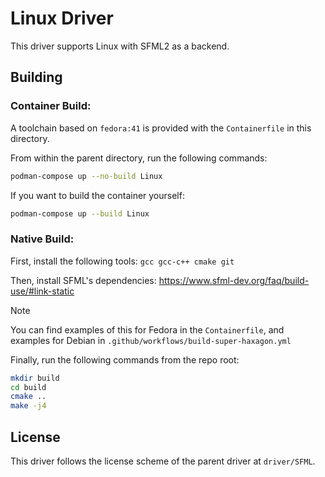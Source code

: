 # Linux Driver

This driver supports Linux with SFML2 as a backend.

## Building

### Container Build:

A toolchain based on `fedora:41` is provided with the `Containerfile` in this directory.

From within the parent directory, run the following commands:

```bash
podman-compose up --no-build Linux
```

If you want to build the container yourself:

```bash
podman-compose up --build Linux
```

### Native Build:

First, install the following tools: `gcc gcc-c++ cmake git`

Then, install SFML's dependencies: https://www.sfml-dev.org/faq/build-use/#link-static

> [!NOTE]  
> You can find examples of this for Fedora in the `Containerfile`, and examples for Debian in
> `.github/workflows/build-super-haxagon.yml`

Finally, run the following commands from the repo root:

```bash
mkdir build
cd build
cmake ..
make -j4
```

## License

This driver follows the license scheme of the parent driver at `driver/SFML`.
